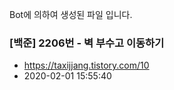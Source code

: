 Bot에 의하여 생성된 파일 입니다. 
### [백준] 2206번 - 벽 부수고 이동하기 
- https://taxijjang.tistory.com/10 
- 2020-02-01 15:55:40 
